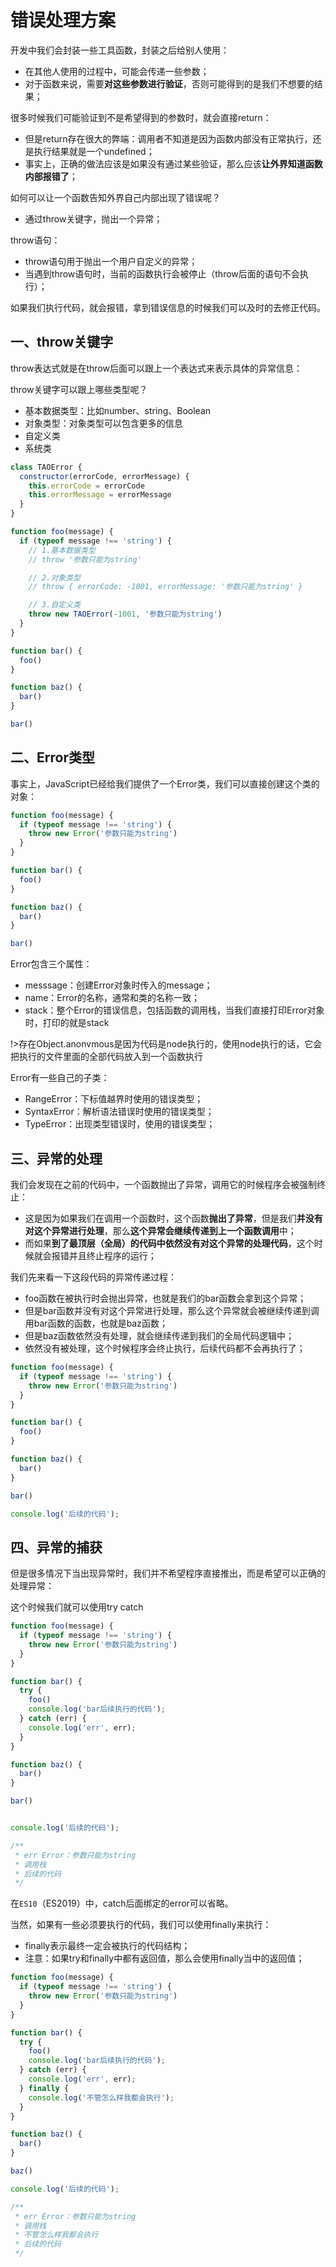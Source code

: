 # 错误处理方案

开发中我们会封装一些工具函数，封装之后给别人使用：
- 在其他人使用的过程中，可能会传递一些参数；
- 对于函数来说，需要**对这些参数进行验证**，否则可能得到的是我们不想要的结果；

很多时候我们可能验证到不是希望得到的参数时，就会直接return：
- 但是return存在很大的弊端：调用者不知道是因为函数内部没有正常执行，还是执行结果就是一个undefined；
- 事实上，正确的做法应该是如果没有通过某些验证，那么应该**让外界知道函数内部报错了**；

如何可以让一个函数告知外界自己内部出现了错误呢？
- 通过throw关键字，抛出一个异常；

throw语句：
- throw语句用于抛出一个用户自定义的异常；
- 当遇到throw语句时，当前的函数执行会被停止（throw后面的语句不会执行）；

如果我们执行代码，就会报错，拿到错误信息的时候我们可以及时的去修正代码。

## 一、throw关键字

throw表达式就是在throw后面可以跟上一个表达式来表示具体的异常信息：

throw关键字可以跟上哪些类型呢？
- 基本数据类型：比如number、string、Boolean
- 对象类型：对象类型可以包含更多的信息
- 自定义类
- 系统类

```js
class TAOError {
  constructor(errorCode, errorMessage) {
    this.errorCode = errorCode
    this.errorMessage = errorMessage
  }
}

function foo(message) {
  if (typeof message !== 'string') {
    // 1.基本数据类型
    // throw '参数只能为string'

    // 2.对象类型
    // throw { errorCode: -1001, errorMessage: '参数只能为string' }

    // 3.自定义类
    throw new TAOError(-1001, '参数只能为string')
  }
}

function bar() {
  foo()
}

function baz() {
  bar()
}

bar()
```

## 二、Error类型

事实上，JavaScript已经给我们提供了一个Error类，我们可以直接创建这个类的对象：

```js
function foo(message) {
  if (typeof message !== 'string') {
    throw new Error('参数只能为string')
  }
}

function bar() {
  foo()
}

function baz() {
  bar()
}

bar()
```


Error包含三个属性：
- messsage：创建Error对象时传入的message；
- name：Error的名称，通常和类的名称一致；
- stack：整个Error的错误信息，包括函数的调用栈，当我们直接打印Error对象时，打印的就是stack

!>存在Object.anonvmous是因为代码是node执行的，使用node执行的话，它会把执行的文件里面的全部代码放入到一个函数执行

Error有一些自己的子类：
- RangeError：下标值越界时使用的错误类型；
- SyntaxError：解析语法错误时使用的错误类型；
- TypeError：出现类型错误时，使用的错误类型；

## 三、异常的处理

我们会发现在之前的代码中，一个函数抛出了异常，调用它的时候程序会被强制终止：
- 这是因为如果我们在调用一个函数时，这个函数**抛出了异常**，但是我们**并没有对这个异常进行处理**，那么**这个异常会继续传递到上一个函数调用**中；
- 而如果**到了最顶层（全局）的代码中依然没有对这个异常的处理代码**，这个时候就会报错并且终止程序的运行；

我们先来看一下这段代码的异常传递过程：
- foo函数在被执行时会抛出异常，也就是我们的bar函数会拿到这个异常；
- 但是bar函数并没有对这个异常进行处理，那么这个异常就会被继续传递到调用bar函数的函数，也就是baz函数；
- 但是baz函数依然没有处理，就会继续传递到我们的全局代码逻辑中；
- 依然没有被处理，这个时候程序会终止执行，后续代码都不会再执行了；

```js
function foo(message) {
  if (typeof message !== 'string') {
    throw new Error('参数只能为string')
  }
}

function bar() {
  foo()
}

function baz() {
  bar()
}

bar()

console.log('后续的代码');
```

## 四、异常的捕获

但是很多情况下当出现异常时，我们并不希望程序直接推出，而是希望可以正确的处理异常：

这个时候我们就可以使用try catch

```js
function foo(message) {
  if (typeof message !== 'string') {
    throw new Error('参数只能为string')
  }
}

function bar() {
  try {
    foo()
    console.log('bar后续执行的代码');
  } catch (err) {
    console.log('err', err);
  }
}

function baz() {
  bar()
}

bar()


console.log('后续的代码');

/**
 * err Error：参数只能为string
 * 调用栈
 * 后续的代码
 */
```

在`ES10`（ES2019）中，catch后面绑定的error可以省略。

当然，如果有一些必须要执行的代码，我们可以使用finally来执行：
- finally表示最终一定会被执行的代码结构；
- 注意：如果try和finally中都有返回值，那么会使用finally当中的返回值；

```js
function foo(message) {
  if (typeof message !== 'string') {
    throw new Error('参数只能为string')
  }
}

function bar() {
  try {
    foo()
    console.log('bar后续执行的代码');
  } catch (err) {
    console.log('err', err);
  } finally {
    console.log('不管怎么样我都会执行');
  }
}

function baz() {
  bar()
}

baz()

console.log('后续的代码');

/**
 * err Error：参数只能为string
 * 调用栈
 * 不管怎么样我都会执行
 * 后续的代码
 */
```